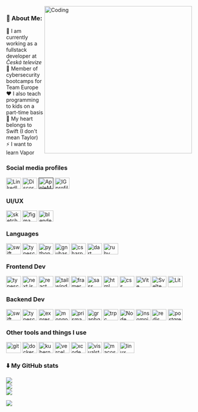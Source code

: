 <img align="right" alt="Coding" width="400" src="https://github.com/Aletheie/Aletheie/assets/65088142/acce1f94-a02a-4556-af50-fd304ab568bc">

### 💫 About Me:

💼 I am currently working as a fullstack developer at _Česká televize_\
🔐 Member of cybersecurity bootcamps for Team Europe\
❤️ I also teach programming to kids on a part-time basis\
🦉 My heart belongs to Swift (I don't mean Taylor)\
⚡ I want to learn Vapor

### Social media profiles

<p align="left">
<a href="https://linkedin.com/in/annajungmannova"><img align="center" src="https://cdn.jsdelivr.net/npm/simple-icons@3.0.1/icons/linkedin.svg" alt="LinkedIn profile" height="30" width="40" /></a>
<a href="https://discordapp.com/users/aletheie_"><img align="center" src="https://cdn.jsdelivr.net/npm/simple-icons@3.0.1/icons/discord.svg" alt="Discord profile" height="30" width="40" /></a>
<a href=""><img align="center" src="https://cdn.jsdelivr.net/npm/simple-icons@3.0.1/icons/applemusic.svg" alt="AppleMusic profile" height="30" width="40" /></a>
<a href="https://www.instagram.com/jungmannovaa/"><img align="center" src="https://cdn.jsdelivr.net/npm/simple-icons@3.0.1/icons/instagram.svg" alt="IG profile" height="30" width="40" /></a>
</p>

### UI/UX

<p align="left">
<img align="center" src="https://cdn.jsdelivr.net/npm/simple-icons@3.0.1/icons/sketch.svg" alt="sketch" height="30" width="40" />
<img align="center" src="https://cdn.jsdelivr.net/npm/simple-icons@3.0.1/icons/figma.svg" alt="figma" height="30" width="40" />
<img align="center" src="https://cdn.jsdelivr.net/npm/simple-icons@3.0.1/icons/blender.svg" alt="blender" height="30" width="40" />
</p>

### Languages

<p align="left">
<img align="center" src="https://cdn.jsdelivr.net/npm/simple-icons@3.0.1/icons/swift.svg" alt="swift" height="30" width="40" />
<img align="center" src="https://cdn.jsdelivr.net/npm/simple-icons@3.0.1/icons/typescript.svg" alt="typescript" height="30" width="40" />
<img align="center" src="https://cdn.jsdelivr.net/npm/simple-icons@3.0.1/icons/python.svg" alt="python" height="30" width="40" />
<img align="center" src="https://cdn.jsdelivr.net/npm/simple-icons@3.0.1/icons/gnubash.svg" alt="gnubash" height="30" width="40" />
<img align="center" src="https://cdn.jsdelivr.net/npm/simple-icons@3.0.1/icons/csharp.svg" alt="csharp" height="30" width="40" />
<img align="center" src="https://cdn.jsdelivr.net/npm/simple-icons@3.0.1/icons/dart.svg" alt="dart" height="30" width="40" />
<img align="center" src="https://cdn.jsdelivr.net/npm/simple-icons@3.0.1/icons/ruby.svg" alt="ruby" height="30" width="40" />
</p>

### Frontend Dev

<p align="left">
<img align="center" src="https://cdn.jsdelivr.net/npm/simple-icons@3.0.1/icons/typescript.svg" alt="typescript" height="30" width="40" />
<img align="center" src="https://res.cloudinary.com/dgj3s3q6m/image/upload/v1714032434/nextdotjs_gfveu1.svg" alt="next.js" height="30" width="40" />
<img align="center" src="https://cdn.jsdelivr.net/npm/simple-icons@3.0.1/icons/react.svg" alt="react" height="30" width="40" />
<img align="center" src="https://cdn.jsdelivr.net/npm/simple-icons@3.0.1/icons/tailwindcss.svg" alt="tailwind" height="30" width="40" />
<img align="center" src="https://cdn.jsdelivr.net/npm/simple-icons@3.0.1/icons/framer.svg" alt="framer" height="30" width="40" />
<img align="center" src="https://cdn.jsdelivr.net/npm/simple-icons@3.0.1/icons/sass.svg" alt="sass" height="30" width="40" />
<img align="center" src="https://cdn.jsdelivr.net/npm/simple-icons@3.0.1/icons/html5.svg" alt="html" height="30" width="40" />
<img align="center" src="https://cdn.jsdelivr.net/npm/simple-icons@3.0.1/icons/css3.svg" alt="css" height="30" width="40" />
<img align="center" src="https://res.cloudinary.com/dgj3s3q6m/image/upload/v1714032795/vite_oqnhut.svg" alt="Vite" height="30" width="40" />
<img align="center" src="https://cdn.jsdelivr.net/npm/simple-icons@3.0.1/icons/svelte.svg" alt="Svelte" height="30" width="40" />
<img align="center" src="https://res.cloudinary.com/dgj3s3q6m/image/upload/v1714032949/lit_nardzu.svg" alt="Lit" height="30" width="40" />
</p>

### Backend Dev

<p align="left">
<img align="center" src="https://cdn.jsdelivr.net/npm/simple-icons@3.0.1/icons/swift.svg" alt="swift" height="30" width="40" />
<img align="center" src="https://cdn.jsdelivr.net/npm/simple-icons@3.0.1/icons/typescript.svg" alt="typescript" height="30" width="40" />
<img align="center" src="https://res.cloudinary.com/dgj3s3q6m/image/upload/v1714033475/express_ku7y43.svg" alt="express" height="30" width="40" />
<img align="center" src="https://cdn.jsdelivr.net/npm/simple-icons@3.0.1/icons/mongodb.svg" alt="mongodb" height="30" width="40" />
<img align="center" src="https://res.cloudinary.com/dgj3s3q6m/image/upload/v1714033584/prisma_v1vgcu.svg" alt="prisma" height="30" width="40" />
<img align="center" src="https://cdn.jsdelivr.net/npm/simple-icons@3.0.1/icons/graphql.svg" alt="graphql" height="30" width="40" />
<img align="center" src="https://res.cloudinary.com/dgj3s3q6m/image/upload/v1714033676/trpc_yyarmz.svg" alt="trpc" height="30" width="40" />
<img align="center" src="https://cdn.jsdelivr.net/npm/simple-icons@3.0.1/icons/node-dot-js.svg" alt="Node" height="30" width="40" />
<img align="center" src="https://cdn.jsdelivr.net/npm/simple-icons@3.0.1/icons/insomnia.svg" alt="insomnia" height="30" width="40" />
<img align="center" src="https://cdn.jsdelivr.net/npm/simple-icons@3.0.1/icons/redis.svg" alt="redis" height="30" width="40" />
<img align="center" src="https://cdn.jsdelivr.net/npm/simple-icons@3.0.1/icons/postgresql.svg" alt="postgresql" height="30" width="40" />
</p>

### Other tools and things I use

<p align="left">
<img align="center" src="https://cdn.jsdelivr.net/npm/simple-icons@3.0.1/icons/git.svg" alt="git" height="30" width="40" />
<img align="center" src="https://cdn.jsdelivr.net/npm/simple-icons@3.0.1/icons/docker.svg" alt="docker" height="30" width="40" />
<img align="center" src="https://cdn.jsdelivr.net/npm/simple-icons@3.0.1/icons/kubernetes.svg" alt="kubernetes" height="30" width="40" />
<img align="center" src="https://cdn.jsdelivr.net/npm/simple-icons@3.0.1/icons/vercel.svg" alt="vercel" height="30" width="40" />
<img align="center" src="https://cdn.jsdelivr.net/npm/simple-icons@3.0.1/icons/xcode.svg" alt="xcode" height="30" width="40" />
<img align="center" src="https://cdn.jsdelivr.net/npm/simple-icons@3.0.1/icons/visualstudiocode.svg" alt="visualstudiocode" height="30" width="40" />
<img align="center" src="https://res.cloudinary.com/dgj3s3q6m/image/upload/v1714034315/macos_duumls.svg" alt="macos" height="30" width="40" />
<img align="center" src="https://cdn.jsdelivr.net/npm/simple-icons@3.0.1/icons/linux.svg" alt="linux" height="30" width="40" />
</p>

### ⬇️ My GitHub stats

![](https://github-readme-stats.vercel.app/api?username=Aletheie&theme=default&hide_border=false&include_all_commits=false&count_private=true)<br/>
![](https://github-readme-streak-stats.herokuapp.com/?user=Aletheie&theme=default&hide_border=false)<br/>
![](https://github-readme-stats.vercel.app/api/top-langs/?username=Aletheie&theme=default&hide_border=false&include_all_commits=false&count_private=true&layout=compact)

[![](https://visitcount.itsvg.in/api?id=Aletheie&icon=7&color=1)](https://visitcount.itsvg.in)
